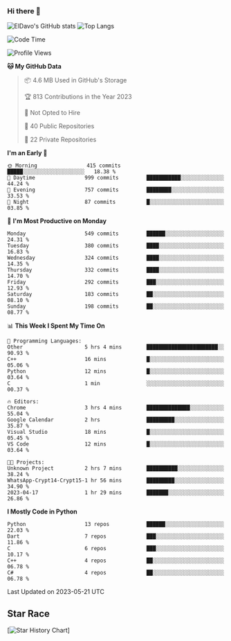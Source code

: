 ### Hi there 👋
![ElDavo's GitHub stats](https://github-readme-stats.vercel.app/api?username=ElDavoo&show_icons=true&theme=chartreuse-dark)
![Top Langs](https://github-readme-stats.vercel.app/api/top-langs/?username=ElDavoo&theme=chartreuse-dark&layout=compact)

<!--START_SECTION:waka-->
![Code Time](http://img.shields.io/badge/Code%20Time-58%20hrs%2010%20mins-blue)

![Profile Views](http://img.shields.io/badge/Profile%20Views-7-blue)

**🐱 My GitHub Data** 

> 📦 4.6 MB Used in GitHub's Storage 
 > 
> 🏆 813 Contributions in the Year 2023
 > 
> 🚫 Not Opted to Hire
 > 
> 📜 40 Public Repositories 
 > 
> 🔑 22 Private Repositories 
 > 
**I'm an Early 🐤** 

```text
🌞 Morning                415 commits         █████░░░░░░░░░░░░░░░░░░░░   18.38 % 
🌆 Daytime                999 commits         ███████████░░░░░░░░░░░░░░   44.24 % 
🌃 Evening                757 commits         ████████░░░░░░░░░░░░░░░░░   33.53 % 
🌙 Night                  87 commits          █░░░░░░░░░░░░░░░░░░░░░░░░   03.85 % 
```
📅 **I'm Most Productive on Monday** 

```text
Monday                   549 commits         ██████░░░░░░░░░░░░░░░░░░░   24.31 % 
Tuesday                  380 commits         ████░░░░░░░░░░░░░░░░░░░░░   16.83 % 
Wednesday                324 commits         ████░░░░░░░░░░░░░░░░░░░░░   14.35 % 
Thursday                 332 commits         ████░░░░░░░░░░░░░░░░░░░░░   14.70 % 
Friday                   292 commits         ███░░░░░░░░░░░░░░░░░░░░░░   12.93 % 
Saturday                 183 commits         ██░░░░░░░░░░░░░░░░░░░░░░░   08.10 % 
Sunday                   198 commits         ██░░░░░░░░░░░░░░░░░░░░░░░   08.77 % 
```


📊 **This Week I Spent My Time On** 

```text
💬 Programming Languages: 
Other                    5 hrs 4 mins        ███████████████████████░░   90.93 % 
C++                      16 mins             █░░░░░░░░░░░░░░░░░░░░░░░░   05.06 % 
Python                   12 mins             █░░░░░░░░░░░░░░░░░░░░░░░░   03.64 % 
C                        1 min               ░░░░░░░░░░░░░░░░░░░░░░░░░   00.37 % 

🔥 Editors: 
Chrome                   3 hrs 4 mins        ██████████████░░░░░░░░░░░   55.04 % 
Google Calendar          2 hrs               █████████░░░░░░░░░░░░░░░░   35.87 % 
Visual Studio            18 mins             █░░░░░░░░░░░░░░░░░░░░░░░░   05.45 % 
VS Code                  12 mins             █░░░░░░░░░░░░░░░░░░░░░░░░   03.64 % 

🐱‍💻 Projects: 
Unknown Project          2 hrs 7 mins        ██████████░░░░░░░░░░░░░░░   38.24 % 
WhatsApp-Crypt14-Crypt15-1 hr 56 mins        █████████░░░░░░░░░░░░░░░░   34.90 % 
2023-04-17               1 hr 29 mins        ███████░░░░░░░░░░░░░░░░░░   26.86 % 
```

**I Mostly Code in Python** 

```text
Python                   13 repos            ██████░░░░░░░░░░░░░░░░░░░   22.03 % 
Dart                     7 repos             ███░░░░░░░░░░░░░░░░░░░░░░   11.86 % 
C                        6 repos             ███░░░░░░░░░░░░░░░░░░░░░░   10.17 % 
C++                      4 repos             ██░░░░░░░░░░░░░░░░░░░░░░░   06.78 % 
C#                       4 repos             ██░░░░░░░░░░░░░░░░░░░░░░░   06.78 % 
```




 Last Updated on 2023-05-21 UTC
<!--END_SECTION:waka-->

## Star Race

[![Star History Chart](https://api.star-history.com/svg?repos=ElDavoo/WhatsApp-Crypt14-Crypt15-Decrypter,ElDavoo/TuringOS,EliteAndroidApps/WhatsApp-Crypt12-Decrypter,KnugiHK/Whatsapp-Chat-Exporter&type=Date)]
